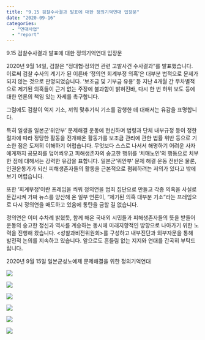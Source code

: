 ```yaml
---
title: "9.15 검찰수사결과 발표에 대한 정의기억연대 입장문"
date: "2020-09-16"
categories: 
  - "연대사업"
  - "report"
---
```


9.15 검찰수사결과 발표에 대한 정의기억연대 입장문

2020년 9월 14일, 검찰은 “정대협·정의연 관련 고발사건 수사결과”를 발표했습니다. 이로써 검찰 수사의 계기가 된 이른바 ‘정의연 회계부정 의혹’은 대부분 법적으로 문제가 되지 않는 것으로 판명되었습니다. ‘보조금 및 기부금 유용’ 등 지난 4개월 간 무차별적으로 제기된 의혹들이 근거 없는 주장에 불과함이 밝혀진바, 다시 한 번 허위 보도 등에 대한 언론의 책임 있는 자세를 촉구합니다.

그럼에도 검찰이 억지 기소, 끼워 맞추기식 기소를 감행한 데 대해서는 유감을 표명합니다.

특히 일생을 일본군‘위안부’ 문제해결 운동에 헌신하며 법령과 단체 내부규정 등이 정한 절차에 따라 정당한 활동을 전개해온 활동가를 보조금 관리에 관한 법률 위반 등으로 기소한 점은 도저히 이해하기 어렵습니다. 무엇보다 스스로 나서서 해명하기 어려운 사자에게까지 공모죄를 덮어씌우고 피해생존자의 숭고한 행위를 ‘치매노인’의 행동으로 치부한 점에 대해서는 강력한 유감을 표합니다. 일본군‘위안부’ 문제 해결 운동 전반은 물론, 인권운동가가 되신 피해생존자들의 활동을 근본적으로 폄훼하려는 저의가 있다고 밖에 보기 어렵습니다.

또한 ‘회계부정’이란 프레임을 씌워 정의연을 범죄 집단으로 만들고 각종 의혹을 사실로 둔갑시켜 가짜 뉴스를 양산해 온 일부 언론이, “제기된 의혹 대부분 기소”라는 프레임으로 다시 정의연을 매도하고 있음에 통탄을 금할 길 없습니다.

정의연은 이미 수차례 밝혔듯, 함께 해온 국내외 시민들과 피해생존자들의 뜻을 받들어 운동의 숭고한 정신과 역사를 계승하는 동시에 미래지향적인 방향으로 나아가기 위한 노력을 진행해 왔습니다. <성찰과비전위원회>를 구성하고 내부진단과 외부자문을 통해 발전적 논의를 지속하고 있습니다. 앞으로도 흔들림 없는 지지와 연대를 간곡히 부탁드립니다.

2020년 9월 15일 일본군성노예제 문제해결을 위한 정의기억연대

![](https://r2.womenandwar.net/2020/09/1.jpg)

![](https://r2.womenandwar.net/2020/09/2.jpg)

![](https://r2.womenandwar.net/2020/09/3.jpg)

![](https://r2.womenandwar.net/2020/09/4.jpg)

![](https://r2.womenandwar.net/2020/09/5.jpg)

![](https://r2.womenandwar.net/2020/09/6.jpg)
